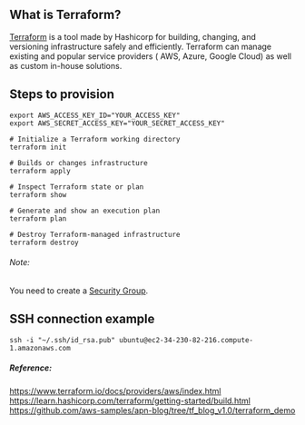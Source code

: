 ## What is Terraform? 

[Terraform](https://www.terraform.io) is a tool made by Hashicorp for building, changing, and versioning infrastructure safely and efficiently.
Terraform can manage existing and popular service providers ( AWS, Azure, Google Cloud) as well as custom in-house solutions.

## Steps to provision
```shell script
export AWS_ACCESS_KEY_ID="YOUR_ACCESS_KEY"
export AWS_SECRET_ACCESS_KEY="YOUR_SECRET_ACCESS_KEY"

# Initialize a Terraform working directory
terraform init

# Builds or changes infrastructure
terraform apply

# Inspect Terraform state or plan
terraform show

# Generate and show an execution plan
terraform plan

# Destroy Terraform-managed infrastructure
terraform destroy
```

###### Note:
You need to create a [Security Group](https://console.aws.amazon.com/ec2/v2/home?region=us-east-1#SecurityGroups:sort=groupId).

## SSH connection example
```shell script
ssh -i "~/.ssh/id_rsa.pub" ubuntu@ec2-34-230-82-216.compute-1.amazonaws.com
```

##### Reference:
https://www.terraform.io/docs/providers/aws/index.html
https://learn.hashicorp.com/terraform/getting-started/build.html
https://github.com/aws-samples/apn-blog/tree/tf_blog_v1.0/terraform_demo
